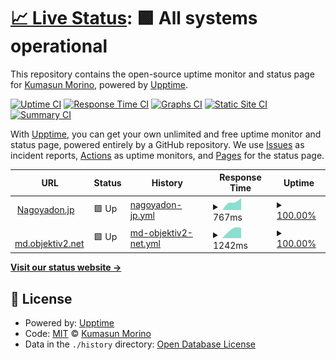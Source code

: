 # [📈 Live Status](https://Neustrashimy.github.io/upptime): <!--live status--> **🟩 All systems operational**

This repository contains the open-source uptime monitor and status page for [Kumasun Morino](https://Neustrashimy.github.io/upptime), powered by [Upptime](https://github.com/upptime/upptime).

[![Uptime CI](https://github.com/koj-co/upptime/workflows/Uptime%20CI/badge.svg)](https://github.com/koj-co/upptime/actions?query=workflow%3A%22Uptime+CI%22)
[![Response Time CI](https://github.com/koj-co/upptime/workflows/Response%20Time%20CI/badge.svg)](https://github.com/koj-co/upptime/actions?query=workflow%3A%22Response+Time+CI%22)
[![Graphs CI](https://github.com/koj-co/upptime/workflows/Graphs%20CI/badge.svg)](https://github.com/koj-co/upptime/actions?query=workflow%3A%22Graphs+CI%22)
[![Static Site CI](https://github.com/koj-co/upptime/workflows/Static%20Site%20CI/badge.svg)](https://github.com/koj-co/upptime/actions?query=workflow%3A%22Static+Site+CI%22)
[![Summary CI](https://github.com/koj-co/upptime/workflows/Summary%20CI/badge.svg)](https://github.com/koj-co/upptime/actions?query=workflow%3A%22Summary+CI%22)

With [Upptime](https://upptime.js.org), you can get your own unlimited and free uptime monitor and status page, powered entirely by a GitHub repository. We use [Issues](https://github.com/Neustrashimy/upptime/issues) as incident reports, [Actions](https://github.com/Neustrashimy/upptime/actions) as uptime monitors, and [Pages](https://Neustrashimy.github.io/upptime) for the status page.

<!--start: status pages-->
<!-- This summary is generated by Upptime (https://github.com/upptime/upptime) -->
<!-- Do not edit this manually, your changes will be overwritten -->
<!-- prettier-ignore -->
| URL | Status | History | Response Time | Uptime |
| --- | ------ | ------- | ------------- | ------ |
| <img alt="" src="https://favicons.githubusercontent.com/nagoyadon.jp" height="13"> [Nagoyadon.jp](https://nagoyadon.jp) | 🟩 Up | [nagoyadon-jp.yml](https://github.com/Neustrashimy/upptime/commits/master/history/nagoyadon-jp.yml) | <details><summary><img alt="Response time graph" src="./graphs/nagoyadon-jp/response-time-week.png" height="20"> 767ms</summary><br><a href="https://Neustrashimy.github.io/upptime/history/nagoyadon-jp"><img alt="Response time 767" src="https://img.shields.io/endpoint?url=https%3A%2F%2Fraw.githubusercontent.com%2FNeustrashimy%2Fupptime%2Fmaster%2Fapi%2Fnagoyadon-jp%2Fresponse-time.json"></a><br><a href="https://Neustrashimy.github.io/upptime/history/nagoyadon-jp"><img alt="24-hour response time 767" src="https://img.shields.io/endpoint?url=https%3A%2F%2Fraw.githubusercontent.com%2FNeustrashimy%2Fupptime%2Fmaster%2Fapi%2Fnagoyadon-jp%2Fresponse-time-day.json"></a><br><a href="https://Neustrashimy.github.io/upptime/history/nagoyadon-jp"><img alt="7-day response time 767" src="https://img.shields.io/endpoint?url=https%3A%2F%2Fraw.githubusercontent.com%2FNeustrashimy%2Fupptime%2Fmaster%2Fapi%2Fnagoyadon-jp%2Fresponse-time-week.json"></a><br><a href="https://Neustrashimy.github.io/upptime/history/nagoyadon-jp"><img alt="30-day response time 767" src="https://img.shields.io/endpoint?url=https%3A%2F%2Fraw.githubusercontent.com%2FNeustrashimy%2Fupptime%2Fmaster%2Fapi%2Fnagoyadon-jp%2Fresponse-time-month.json"></a><br><a href="https://Neustrashimy.github.io/upptime/history/nagoyadon-jp"><img alt="1-year response time 767" src="https://img.shields.io/endpoint?url=https%3A%2F%2Fraw.githubusercontent.com%2FNeustrashimy%2Fupptime%2Fmaster%2Fapi%2Fnagoyadon-jp%2Fresponse-time-year.json"></a></details> | <details><summary><a href="https://Neustrashimy.github.io/upptime/history/nagoyadon-jp">100.00%</a></summary><a href="https://Neustrashimy.github.io/upptime/history/nagoyadon-jp"><img alt="All-time uptime 100.00%" src="https://img.shields.io/endpoint?url=https%3A%2F%2Fraw.githubusercontent.com%2FNeustrashimy%2Fupptime%2Fmaster%2Fapi%2Fnagoyadon-jp%2Fuptime.json"></a><br><a href="https://Neustrashimy.github.io/upptime/history/nagoyadon-jp"><img alt="24-hour uptime 100.00%" src="https://img.shields.io/endpoint?url=https%3A%2F%2Fraw.githubusercontent.com%2FNeustrashimy%2Fupptime%2Fmaster%2Fapi%2Fnagoyadon-jp%2Fuptime-day.json"></a><br><a href="https://Neustrashimy.github.io/upptime/history/nagoyadon-jp"><img alt="7-day uptime 100.00%" src="https://img.shields.io/endpoint?url=https%3A%2F%2Fraw.githubusercontent.com%2FNeustrashimy%2Fupptime%2Fmaster%2Fapi%2Fnagoyadon-jp%2Fuptime-week.json"></a><br><a href="https://Neustrashimy.github.io/upptime/history/nagoyadon-jp"><img alt="30-day uptime 100.00%" src="https://img.shields.io/endpoint?url=https%3A%2F%2Fraw.githubusercontent.com%2FNeustrashimy%2Fupptime%2Fmaster%2Fapi%2Fnagoyadon-jp%2Fuptime-month.json"></a><br><a href="https://Neustrashimy.github.io/upptime/history/nagoyadon-jp"><img alt="1-year uptime 100.00%" src="https://img.shields.io/endpoint?url=https%3A%2F%2Fraw.githubusercontent.com%2FNeustrashimy%2Fupptime%2Fmaster%2Fapi%2Fnagoyadon-jp%2Fuptime-year.json"></a></details>
| <img alt="" src="https://favicons.githubusercontent.com/md.objektiv2.net" height="13"> [md.objektiv2.net](https://md.objektiv2.net/web/timelines/home) | 🟩 Up | [md-objektiv2-net.yml](https://github.com/Neustrashimy/upptime/commits/master/history/md-objektiv2-net.yml) | <details><summary><img alt="Response time graph" src="./graphs/md-objektiv2-net/response-time-week.png" height="20"> 1242ms</summary><br><a href="https://Neustrashimy.github.io/upptime/history/md-objektiv2-net"><img alt="Response time 1242" src="https://img.shields.io/endpoint?url=https%3A%2F%2Fraw.githubusercontent.com%2FNeustrashimy%2Fupptime%2Fmaster%2Fapi%2Fmd-objektiv2-net%2Fresponse-time.json"></a><br><a href="https://Neustrashimy.github.io/upptime/history/md-objektiv2-net"><img alt="24-hour response time 1242" src="https://img.shields.io/endpoint?url=https%3A%2F%2Fraw.githubusercontent.com%2FNeustrashimy%2Fupptime%2Fmaster%2Fapi%2Fmd-objektiv2-net%2Fresponse-time-day.json"></a><br><a href="https://Neustrashimy.github.io/upptime/history/md-objektiv2-net"><img alt="7-day response time 1242" src="https://img.shields.io/endpoint?url=https%3A%2F%2Fraw.githubusercontent.com%2FNeustrashimy%2Fupptime%2Fmaster%2Fapi%2Fmd-objektiv2-net%2Fresponse-time-week.json"></a><br><a href="https://Neustrashimy.github.io/upptime/history/md-objektiv2-net"><img alt="30-day response time 1242" src="https://img.shields.io/endpoint?url=https%3A%2F%2Fraw.githubusercontent.com%2FNeustrashimy%2Fupptime%2Fmaster%2Fapi%2Fmd-objektiv2-net%2Fresponse-time-month.json"></a><br><a href="https://Neustrashimy.github.io/upptime/history/md-objektiv2-net"><img alt="1-year response time 1242" src="https://img.shields.io/endpoint?url=https%3A%2F%2Fraw.githubusercontent.com%2FNeustrashimy%2Fupptime%2Fmaster%2Fapi%2Fmd-objektiv2-net%2Fresponse-time-year.json"></a></details> | <details><summary><a href="https://Neustrashimy.github.io/upptime/history/md-objektiv2-net">100.00%</a></summary><a href="https://Neustrashimy.github.io/upptime/history/md-objektiv2-net"><img alt="All-time uptime 100.00%" src="https://img.shields.io/endpoint?url=https%3A%2F%2Fraw.githubusercontent.com%2FNeustrashimy%2Fupptime%2Fmaster%2Fapi%2Fmd-objektiv2-net%2Fuptime.json"></a><br><a href="https://Neustrashimy.github.io/upptime/history/md-objektiv2-net"><img alt="24-hour uptime 100.00%" src="https://img.shields.io/endpoint?url=https%3A%2F%2Fraw.githubusercontent.com%2FNeustrashimy%2Fupptime%2Fmaster%2Fapi%2Fmd-objektiv2-net%2Fuptime-day.json"></a><br><a href="https://Neustrashimy.github.io/upptime/history/md-objektiv2-net"><img alt="7-day uptime 100.00%" src="https://img.shields.io/endpoint?url=https%3A%2F%2Fraw.githubusercontent.com%2FNeustrashimy%2Fupptime%2Fmaster%2Fapi%2Fmd-objektiv2-net%2Fuptime-week.json"></a><br><a href="https://Neustrashimy.github.io/upptime/history/md-objektiv2-net"><img alt="30-day uptime 100.00%" src="https://img.shields.io/endpoint?url=https%3A%2F%2Fraw.githubusercontent.com%2FNeustrashimy%2Fupptime%2Fmaster%2Fapi%2Fmd-objektiv2-net%2Fuptime-month.json"></a><br><a href="https://Neustrashimy.github.io/upptime/history/md-objektiv2-net"><img alt="1-year uptime 100.00%" src="https://img.shields.io/endpoint?url=https%3A%2F%2Fraw.githubusercontent.com%2FNeustrashimy%2Fupptime%2Fmaster%2Fapi%2Fmd-objektiv2-net%2Fuptime-year.json"></a></details>

<!--end: status pages-->

[**Visit our status website →**](https://Neustrashimy.github.io/upptime)

## 📄 License

- Powered by: [Upptime](https://github.com/upptime/upptime)
- Code: [MIT](./LICENSE) © [Kumasun Morino](https://Neustrashimy.github.io/upptime)
- Data in the `./history` directory: [Open Database License](https://opendatacommons.org/licenses/odbl/1-0/)
